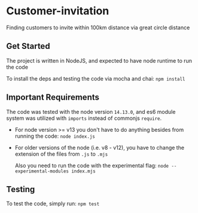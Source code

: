 # Customer-invitation
Finding customers to invite within 100km distance via great circle distance


## Get Started
The project is written in NodeJS, and expected to have node runtime to run the code

To install the deps and testing the code via mocha and chai:
 `npm install`
 
## Important Requirements
The code was tested with the node version `14.13.0`, and es6 module system was utilized with `imports` instead of commonjs `require`.

- For node version >= v13 you don't have to do anything besides from running the code: `node index.js`

- For older versions of the node (i.e. v8 - v12), you have to change the extension of the files from `.js` to `.mjs`

  Also you need to run the code with the experimental flag: `node --experimental-modules index.mjs`
  
## Testing
To test the code, simply run: `npm test`
  
